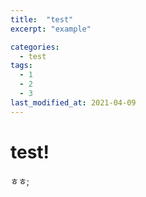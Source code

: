 ```yaml
---
title:  "test"
excerpt: "example"

categories:
  - test
tags:
  - 1
  - 2
  - 3
last_modified_at: 2021-04-09
---
```


# test!
ㅎㅎ;